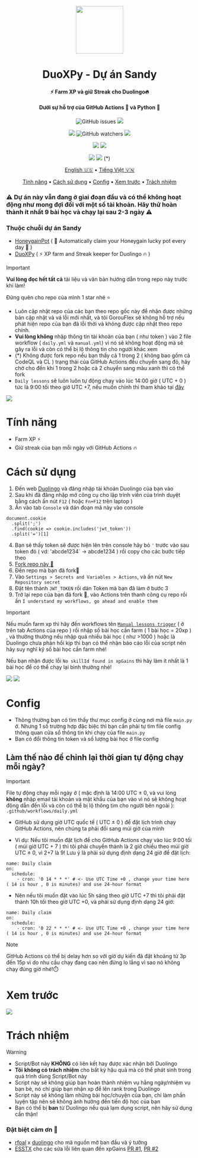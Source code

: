 <p align="center">
<img src="/Img/duo.svg" width="128px"/>            
</p>
<h1 align="center">DuoXPy - Dự án Sandy</h1>
<h4 align="center"> ⚡️ Farm XP và giữ Streak cho Duolingo🔥</h4>
<h4 align="center">Dưới sự hỗ trợ của GitHub Actions 🐙 và Python 🐍</h4>
<p align="center">
<img alt="GitHub issues" src="https://img.shields.io/github/issues/gorouflex/DuoXPy?style=flat">
<img src="https://img.shields.io/github/forks/gorouflex/DuoXPy?style=flat">
<p align="center">
<img src="https://img.shields.io/github/stars/gorouflex/DuoXPy?style=flat">
<img alt="GitHub watchers" src="https://img.shields.io/github/watchers/gorouflex/DuoXPy?style=flat">
<img src="https://img.shields.io/github/contributors/gorouflex/DuoXPy?style=flat">
</p>
<p align="center">
<a href="https://github.com/gorouflex/DuoXPy/actions/workflows/codeql.yml"><img src="https://github.com/gorouflex/DuoXPy/actions/workflows/codeql.yml/badge.svg"></a>
<a href="https://github.com/gorouflex/DuoXPy/actions/workflows/cl.yml"><img src="https://github.com/gorouflex/DuoXPy/actions/workflows/cl.yml/badge.svg"></a>
</p>
<p align="center">
<a href="https://github.com/gorouflex/DuoXPy/actions/workflows/daily.yml"><img src="https://github.com/gorouflex/DuoXPy/actions/workflows/daily.yml/badge.svg"></a>
<a href="https://github.com/gorouflex/DuoXPy/actions/workflows/manual.yml"><img src="https://github.com/gorouflex/DuoXPy/actions/workflows/manual.yml/badge.svg"></a> (*)
</p>
<p align="center">
  <a href="https://github.com/gorouflex/DuoXPy/">English 🇺🇸</a>
  •
  <a href="Docs/README-vn.md">Tiếng Việt 🇻🇳</a>
 <p align="center">
  <a href="#tính-năng">Tính năng</a>
  •
  <a href="#cách-sử-dụng">Cách sử dụng</a>
  •
  <a href="#config">Config</a>     
  •
  <a href="#xem-trước">Xem trước</a>
  •
  <a href="#trách-nhiệm">Trách nhiệm</a>  
</p>

### ⚠️ Dự án này vẫn đang ở giai đoạn đầu và có thể không hoạt động như mong đợi đối với một số tài khoản. Hãy thử hoàn thành ít nhất 9 bài học và chạy lại sau 2-3 ngày ⚠️

### Thuộc chuỗi dự án Sandy

- [HoneygainPot](https://github.com/gorouflex/HoneygainPot/) ( 🐝 Automatically claim your Honeygain lucky pot every day 🍯 )
- [DuoXPy](https://github.com/gorouflex/DuoXPy/) ( ⚡️ XP farm and Streak keeper for Duolingo 🔥 )

> [!IMPORTANT]
> **Vui lòng đọc hết tất cả** tài liệu và văn bản hướng dẫn trong repo này trước khi làm!
>
> Đừng quên cho repo của mình 1 star nhé ⭐ 
> - Luôn cập nhật repo của các bạn theo repo gốc này để nhận được những bản cập nhật và vá lỗi mới nhất, và tôi GorouFlex sẽ không hỗ trợ nếu phát hiện repo của bạn đã lỗi thời và không được cập nhật theo repo chính.
> - **Vui lòng không** nhập thông tin tài khoản của bạn ( như token ) vào 2 file workflow ( `daily.yml` và `manual.yml`)  vì nó sẽ không hoạt động mà sẽ gây ra lỗi và còn có thể bị lộ thông tin cho người khác xem
> - (*) Không được fork repo nếu bạn thấy cả 1 trong 2 ( không bao gồm cả CodeQL và CL ) trạng thái của GitHub Actions đều chuyển sang đỏ, hãy chờ cho đến khi 1 trong 2 hoặc cả 2 chuyển sang màu xanh thì có thể fork
> - `Daily lessons` sẽ luôn luôn tự động chạy vào lúc 14:00 giờ ( UTC + 0 ) tức là 9:00 tối theo giờ UTC +7, nếu muốn chỉnh thì tham khảo tại [đây](https://github.com/gorouflex/DuoXPy/blob/main/Docs/README-vn.md#làm-thế-nào-để-chỉnh-lại-thời-gian-tự-động-chạy-mỗi-ngày)
> <img src="https://i.imgur.com/htGeFlY.jpg">
  
# Tính năng

- Farm XP ⚡️
- Giữ streak của bạn mỗi ngày với GitHub Actions 🔥

# Cách sử dụng

  1. Đến web [Duolingo](https://www.duolingo.com) và đăng nhập tài khoản Duolingo của bạn vào
  2. Sau khi đã đăng nhập mở công cụ cho lập trình viên của trình duyệt bằng cách ấn nút `F12` ( hoặc `Fn+F12` trên laptop )
  3. Ấn vào tab `Console` và dán đoạn mã này vào console
```
document.cookie
  .split(';')
  .find(cookie => cookie.includes('jwt_token'))
  .split('=')[1]
```
  4. Bạn sẽ thấy token sẽ được hiện lên trên console hãy bỏ `'` trước vào sau token đó ( vd: 'abcde1234` -> abcde1234 ) rồi copy cho các bước tiếp theo
  5. [Fork repo này 🍴](https://github.com/gorouflex/DuoXPy/fork)
  6. Đến repo mà bạn đã fork🍴
  7. Vào `Settings > Secrets and Variables > Actions`, và ấn nút `New Repository secret`
  8. Đặt tên thành `JWT_TOKEN` rồi dán Token mà bạn đã làm ở bước 3 
  9. Trở lại repo của bạn đã fork 🍴, vào Actions trên thanh công cụ repo rồi ấn `I understand my workflows, go ahead and enable them`
     
> [!IMPORTANT]
> Nếu muốn farm xp thì hãy đến workflows tên [`Manual lessons trigger`](https://github.com/gorouflex/DuoXPy/actions/workflows/manual.yml) ( ở trên tab Actions của repo ) rồi nhập số bài học cần farm ( 1 bài học = 20xp ) , và thường thường nếu nhập quá nhiều bài học ( như >1000 ) hoặc là Duolingo chưa phản hồi kịp thì bạn có thể nhận báo cáo lỗi của script nên hãy suy nghĩ kỹ số bài học cần farm nhé!
>
> Nếu bạn nhận được lỗi `No skillId found in xpGains` thì hãy làm ít nhất là 
1 bài học để có thể chạy lại bình thường nhé!

<p align="left">
  <img src="/Img/get_token.png">
  <img src="/Img/GitSettings.png">
</p>

# Config

- Thông thường bạn có tìm thấy thư mục config ở cùng nơi mà file `main.py` ở. Nhưng 1 số trường hợp đặc biệc thì bạn cần phải tự tìm file config thông quan cửa sổ thông tin khi chạy của file `main.py`
- Bạn có đổi thông tin token và số lượng bài học ở file config

## Làm thế nào để chỉnh lại thời gian tự động chạy mỗi ngày?

> [!IMPORTANT]
File tự động chạy mỗi ngày ở ( mặc định là 14:00 UTC ± 0, và vui lòng **không** nhập email tài khoản và mật khẩu của bạn vào vì nó sẽ không hoạt động dẫn đến lỗi và còn có thể bị lộ thông tim cho người bên ngoài ): `.github/workflows/daily.yml`

- GitHub sử dụng giờ UTC quốc tế ( UTC ± 0 ) để đặt lịch trình chạy GitHub Actions, nên chúng ta phải đổi sang múi giờ của mình

- Ví dụ: Nếu tôi muốn đặt lịch để cho GitHub Actions chạy vào lúc 9:00 tối ( múi giờ UTC + 7 ) thì tôi phải chuyển thành là 2 giờ chiều theo múi giờ UTC ± 0, vì 2+7 là 9!
Lưu ý là phải sử dụng định dạng 24 giờ để đặt lịch: 

```
name: Daily claim
on:
  schedule:
    - cron: '0 14 * * *' # <- Use UTC Time +0 , change your time here ( 14 is hour , 0 is minutes) and use 24-hour format
```

- Nên nếu tôi muốn đặt vào lúc 5h sáng theo giờ UTC +7 thì tôi phải đặt thành 10h tối theo giờ UTC +0, và phải sử dụng định dạng 24 giờ:

```
name: Daily claim
on:
  schedule:
    - cron: '0 22 * * *' # <- Use UTC Time +0 , change your time here ( 14 is hour , 0 is minutes) and use 24-hour format
```

> [!NOTE]
> GitHub Actions có thể bị delay hơn so với giờ dự kiến đã đặt khoảng từ 3p đến 15p vì do nhu cầu chạy đang cao nên đừng lo lắng vì sao nó không chạy đúng giờ nhé!⏱️

# Xem trước

<p align="left">
  <img src="/Img/preview.png">
</p>

# Trách nhiệm

> [!WARNING]
>
> - Script/Bot này **KHÔNG** có liên kết hay được xác nhận bởi Duolingo
> - **Tôi** **không có trách nhiệm** cho bất kỳ hậu quả mà có thể phát sinh trong quá trình dùng Script/Bot này
> - Script này sẽ không giúp bạn hoàn thành nhiệm vụ hằng ngày/nhiệm vụ bạn bè, nó chỉ giúp bạn nhận xp để lên rank trong Duolingo
> - Script này sẽ không làm những bài học/chuyện của bạn, chỉ làm phần luyện tập nên sẽ không ảnh hưởng đến tiến độ học của bạn
> - Bạn có thể bị **ban** từ Duolingo nếu quá lạm dụng script, nên hãy sử dụng cẩn thận!

### Đặt biệt cảm ơn 💖
- [rfoal](https://github.com/rfoel/) x [duolingo](https://github.com/rfoel/duolingo) cho mã nguồn mở ban đầu và ý tưởng
- [ESSTX](https://github.com/ESSTX) cho các sửa lỗi liên quan đến xpGains [PR #1](https://github.com/gorouflex/DuoXPy/pull/1), [PR #2](https://github.com/gorouflex/DuoXPy/pull/2)